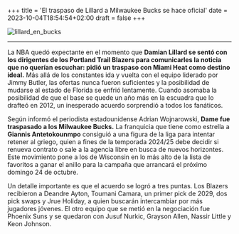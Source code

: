 +++
title = 'El traspaso de Lillard a Milwaukee Bucks se hace oficial'
date = 2023-10-04T18:54:54+02:00
draft = false
+++

![lillard_en_bucks](/images/lillard.jpg)
***
La NBA quedó expectante en el momento que **Damian Lillard se sentó con los dirigentes de los Portland Trail Blazers para comunicarles la noticia que no querían escuchar: pidió un traspaso con Miami Heat como destino ideal.** Más allá de los constantes ida y vuelta con el equipo liderado por Jimmy Butler, las ofertas nunca fueron suficientes y la posibilidad de mudarse al estado de Florida se enfrió lentamente. Cuando asomaba la posibilidad de que el base se quede un año más en la escuadra que lo drafteó en 2012, un inesperado acuerdo sorprendió a todos los fanáticos.

Según informó el periodista estadounidense Adrian Wojnarowski, **Dame fue traspasado a los Milwaukee Bucks.** La franquicia que tiene como estrella a **Giannis Antetokounmpo** consiguió a una figura de la liga para intentar retener al griego, quien a fines de la temporada 2024/25 debe decidir si renueva contrato o sale a la agencia libre en busca de nuevos horizontes. Este movimiento pone a los de Wisconsin en lo más alto de la lista de favoritos a ganar el anillo para la campaña que arrancará el próximo domingo 24 de octubre.

Un detalle importante es que el acuerdo se logró a tres puntas. Los Blazers recibieron a Deandre Ayton, Toumani Camara, un primer pick de 2029, dos pick swaps y Jrue Holiday, a quien buscarán intercambiar por más jugadores jóvenes. El otro equipo que se metió en la negociación fue Phoenix Suns y se quedaron con Jusuf Nurkic, Grayson Allen, Nassir Little y Keon Johnson.